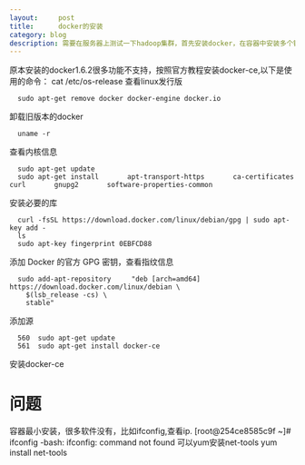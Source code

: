 ```yaml
---
layout:     post
title:      docker的安装
category: blog
description: 需要在服务器上测试一下hadoop集群，首先安装docker，在容器中安装多个镜像，实现集群效果
---
```

原本安装的docker1.6.2很多功能不支持，按照官方教程安装docker-ce,以下是使用的命令：
	cat /etc/os-release
查看linux发行版

	  sudo apt-get remove docker docker-engine docker.io
卸载旧版本的docker

	  uname -r
查看内核信息

	  sudo apt-get update
	  sudo apt-get install       apt-transport-https       ca-certificates       curl       gnupg2       software-properties-common
安装必要的库

	  curl -fsSL https://download.docker.com/linux/debian/gpg | sudo apt-key add -
	  ls
	  sudo apt-key fingerprint 0EBFCD88
添加 Docker 的官方 GPG 密钥，查看指纹信息

	  sudo add-apt-repository     "deb [arch=amd64] https://download.docker.com/linux/debian \
	    $(lsb_release -cs) \
	    stable"
添加源

	  560  sudo apt-get update
	  561  sudo apt-get install docker-ce
安装docker-ce

# 问题
容器最小安装，很多软件没有，比如ifconfig,查看ip.
	[root@254ce8585c9f ~]# ifconfig
	-bash: ifconfig: command not found
可以yum安装net-tools
	yum install net-tools


